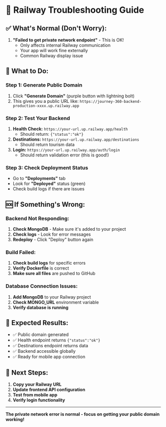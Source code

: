 # 🔧 Railway Troubleshooting Guide

## ✅ What's Normal (Don't Worry):

1. **"Failed to get private network endpoint"** - This is OK!
   - Only affects internal Railway communication
   - Your app will work fine externally
   - Common Railway display issue

## 🚀 What to Do:

### Step 1: Generate Public Domain
1. Click **"Generate Domain"** (purple button with lightning bolt)
2. This gives you a public URL like: `https://journey-360-backend-production-xxxx.up.railway.app`

### Step 2: Test Your Backend
1. **Health Check:** `https://your-url.up.railway.app/health`
   - Should return: `{"status":"ok"}`
2. **Destinations:** `https://your-url.up.railway.app/destinations`
   - Should return tourism data
3. **Login:** `https://your-url.up.railway.app/auth/login`
   - Should return validation error (this is good!)

### Step 3: Check Deployment Status
- Go to **"Deployments"** tab
- Look for **"Deployed"** status (green)
- Check build logs if there are issues

## 🆘 If Something's Wrong:

### Backend Not Responding:
1. **Check MongoDB** - Make sure it's added to your project
2. **Check logs** - Look for error messages
3. **Redeploy** - Click "Deploy" button again

### Build Failed:
1. **Check build logs** for specific errors
2. **Verify Dockerfile** is correct
3. **Make sure all files** are pushed to GitHub

### Database Connection Issues:
1. **Add MongoDB** to your Railway project
2. **Check MONGO_URL** environment variable
3. **Verify database is running**

## 🎯 Expected Results:
- ✅ Public domain generated
- ✅ Health endpoint returns `{"status":"ok"}`
- ✅ Destinations endpoint returns data
- ✅ Backend accessible globally
- ✅ Ready for mobile app connection

## 📱 Next Steps:
1. **Copy your Railway URL**
2. **Update frontend API configuration**
3. **Test from mobile app**
4. **Verify login functionality**

---
**The private network error is normal - focus on getting your public domain working!**
